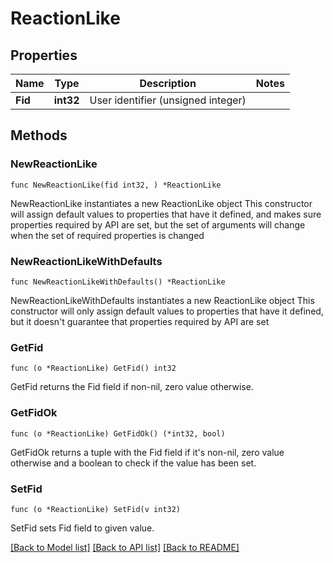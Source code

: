 # ReactionLike

## Properties

Name | Type | Description | Notes
------------ | ------------- | ------------- | -------------
**Fid** | **int32** | User identifier (unsigned integer) | 

## Methods

### NewReactionLike

`func NewReactionLike(fid int32, ) *ReactionLike`

NewReactionLike instantiates a new ReactionLike object
This constructor will assign default values to properties that have it defined,
and makes sure properties required by API are set, but the set of arguments
will change when the set of required properties is changed

### NewReactionLikeWithDefaults

`func NewReactionLikeWithDefaults() *ReactionLike`

NewReactionLikeWithDefaults instantiates a new ReactionLike object
This constructor will only assign default values to properties that have it defined,
but it doesn't guarantee that properties required by API are set

### GetFid

`func (o *ReactionLike) GetFid() int32`

GetFid returns the Fid field if non-nil, zero value otherwise.

### GetFidOk

`func (o *ReactionLike) GetFidOk() (*int32, bool)`

GetFidOk returns a tuple with the Fid field if it's non-nil, zero value otherwise
and a boolean to check if the value has been set.

### SetFid

`func (o *ReactionLike) SetFid(v int32)`

SetFid sets Fid field to given value.



[[Back to Model list]](../README.md#documentation-for-models) [[Back to API list]](../README.md#documentation-for-api-endpoints) [[Back to README]](../README.md)



